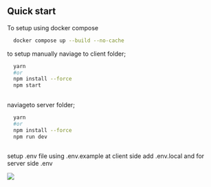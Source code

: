 

## Quick start

To setup using docker compose

```bash
  docker compose up --build --no-cache
```
to setup manually 
naviage to client folder;
```bash
  yarn 
  #or
  npm install --force
  npm start
  
```
naviageto server folder;
```bash
  yarn 
  #or
  npm install --force
  npm run dev
  
```
setup .env file using .env.example
at client side add .env.local
and for server side .env




<a href="https://github.com/gitatractivo/designStudio/graphs/contributors">
  <img src="https://contrib.rocks/image?repo=gitatractivo/designStudio" />
</a>